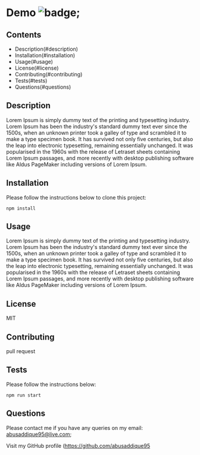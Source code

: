 # Demo ![badge](https://img.shields.io/badge/MIT-License-green);

## Contents

- Description(#description)
- Installation(#installation)
- Usage(#usage)
- License(#license)
- Contributing(#contributing)
- Tests(#tests)
- Questions(#questions)

## Description

Lorem Ipsum is simply dummy text of the printing and typesetting industry. Lorem Ipsum has been the industry's standard dummy text ever since the 1500s, when an unknown printer took a galley of type and scrambled it to make a type specimen book. It has survived not only five centuries, but also the leap into electronic typesetting, remaining essentially unchanged. It was popularised in the 1960s with the release of Letraset sheets containing Lorem Ipsum passages, and more recently with desktop publishing software like Aldus PageMaker including versions of Lorem Ipsum.

## Installation

Please follow the instructions below to clone this project:

```
npm install
```

## Usage

Lorem Ipsum is simply dummy text of the printing and typesetting industry. Lorem Ipsum has been the industry's standard dummy text ever since the 1500s, when an unknown printer took a galley of type and scrambled it to make a type specimen book. It has survived not only five centuries, but also the leap into electronic typesetting, remaining essentially unchanged. It was popularised in the 1960s with the release of Letraset sheets containing Lorem Ipsum passages, and more recently with desktop publishing software like Aldus PageMaker including versions of Lorem Ipsum.

## License

MIT

## Contributing

pull request

## Tests

Please follow the instructions below:

```
npm run start
```

## Questions

Please contact me if you have any queries on my email: abusaddique95@live.com;

Visit my GitHub profile (https://github.com/abusaddique95
